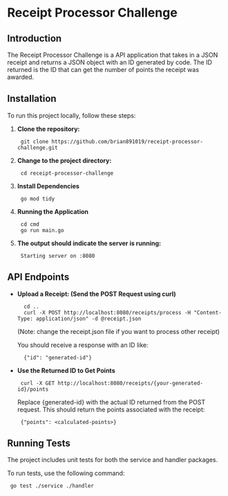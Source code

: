 # Receipt Processor Challenge

## Introduction

The Receipt Processor Challenge is a API application that takes in a JSON receipt and returns a JSON object with an ID generated by code.
The ID returned is the ID that can get the number of points the receipt was awarded.


## Installation

To run this project locally, follow these steps:

1. **Clone the repository:**

        git clone https://github.com/brian891019/receipt-processor-challenge.git
    

2. **Change to the project directory:**

        cd receipt-processor-challenge
    

3. **Install Dependencies**

        go mod tidy
    
4. **Running the Application**
   
        cd cmd
        go run main.go
   
6. **The output should indicate the server is running:**

        Starting server on :8080

## API Endpoints

- **Upload a Receipt: (Send the POST Request using curl)**
  
        cd ..
        curl -X POST http://localhost:8080/receipts/process -H "Content-Type: application/json" -d @receipt.json

    (Note: change the receipt.json file if you want to process other receipt)


    You should receive a response with an ID like:

        {"id": "generated-id"}

          

- **Use the Returned ID to Get Points**

       curl -X GET http://localhost:8080/receipts/{your-generated-id}/points
  
   Replace {generated-id} with the actual ID returned from the POST request. This should return the points associated with the receipt:

       {"points": <calculated-points>}

    
## Running Tests
The project includes unit tests for both the service and handler packages.

To run tests, use the following command:

```bash
 go test ./service ./handler
